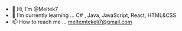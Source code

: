 - 👋 Hi, I’m @Meltek7
- 🌱 I’m currently learning ... C# , Java, JavaScript, React, HTML&CSS
- 📫 How to reach me ... meltemtekeli7@gmail.com  


